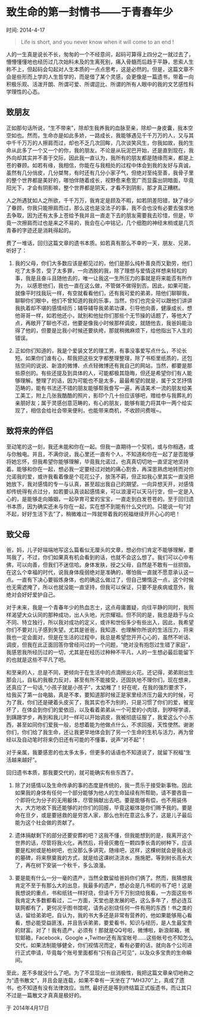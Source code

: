 # 致生命的第一封情书——于青春年少

时间: 2014-4-17

> Life is short, and you never know when it will come to an end !

人的一生真是说长不长，匆匆的一个不经意间，起码可算得上四分之一就过去了，懵懵懂懂地也经历过几次始料未及的生离死别，痛入骨髓而后趋于平静，思索人生称不上，但起码会勾起对人生本质的一点点思考，这是必然的。但是，这篇文章不会是些形而上学的人生哲学的，而是借了某个灵感，会更像是一篇遗书，带着一向积极乐观、活泼开朗、所谓可爱、所谓逗比、所谓的所有人眼中的我的文艺感性科学理性的心态。

## 致朋友

正如那句话所说，“生不带来”，除却生我养我的血脉至亲，除却一身皮囊，我本空空如也。然而，生命亦是如此多娇，一路成长，我能够遇见千千万万的人，又与其中千千万万的人擦肩而过，却也不乏几次回眸，几次谈笑风生，你我如故，我的生命从此多了一个又一个的你，我的朋友。不论是从玩泥巴开始，还是直到现在，我外向却其实并不善于交际，因此我一直认为，我所有的朋友都是随缘而来，都是上苍的眷顾。如若有缘，我相信，你能在与我相处的过程中体会到我的友好与真诚，虽然有几分俏皮，几分桀骜，有时还有几分小家子气，但绝对至纯至善，我骨子里的整个世界都是美好的，哪怕伴随着成长，视野愈来愈宽广而显露出阴暗面，毕竟阳光下，才会有阴影嘛，整个世界都是阴天，才看不到阴影，那才真正糟糕。

人之所遇犹如人之所欲，千千万万，我肯定是顾及不暇，如若阴差阳错，缺了缘少了眷顾，你我只能擦肩而过，那么这也是没法子的事，我不会也没有必要去强求地去争取，因为还有太多上苍给予我并且一直走下去的朋友需要我去珍惜，但是，毕竟一次擦肩而过也是来之不易的，我会在心中铭记，几个细胞的神经末梢或是几页青春的字迹还是消耗得起的。

费了一堆话，回归这篇文章的遗书本质。如若真有那么不幸的一天，朋友、兄弟，听好了：

1. 我的父母，你们大多数应该是都见过的，他们是那么纯朴善良而又勤劳，他们吃了太多苦，受了太多罪，一向洒脱的我，除了理想与爱情这样想来轻松的事，我是且奋斗且随他去的，唯一让我这一生所压力的事就是将来能否有所作为， 以感恩他们，我也一直在这么做，不管做不做得到否。因此，如果可能，就像平时找我玩一样，有空就看看他们，还有我可爱的弟弟，陪他们聊聊我，聊聊你们眼中，他们不曾知道的我的乐事，当然，你们也完全可以跟他们讲讲我执着却不堪的感情经历；辅导辅导我弟弟功课，引导他向善，健康成长，想他哥哥一样，如若他还小，就别和他扯你们那些个无节操的话题了，等他大了点，再敞开了聊也不迟，他要是像我小时候那样调皮，就随他去，我爸妈能治得了他的，但要是比我小时候还要纨绔，那就稍微麻烦下，给他指出下人生的错误。

2. 正如你们知道的，我是个爱装文艺的理工男，有事没事爱写点什么，不论长短。如果你们谁有心，帮我把这些文字都整理整理，除了书柜里纸质的，还包括空间的说说、新浪的微博、点点轻微博还有我自己的网站，当然，都要是那些原创的。有些还提及到具体的人，可能都极其隐晦，但还是希望你们有人能够理解。整理了的话，因为可能也不是太多，最最希望的就是，属于文艺抒情范畴的，能有书法还不错的朋友能够帮我誊写一遍，再请美术一流的朋友给美工美工，附上几张我酷酷的照片，影印个几十份应该够吧，赠给参与我葬礼的亲朋好友；属于灵感创意范畴的，有心的朋友，能够有能力将其中一两个给实现了，相信会给社会带来便利，也能带来商机，不收顾问费哦~。

## 致将来的伴侣

至动笔的这一刻，我还未能和你在一起。但我一直期待一个契机，或与你相遇，或与你触电。并且，不满你说，我心里还一直有个人，不知道和你在一起了是否能够将她忘怀，但我希望你能够理解，毕竟我允诺过，也真真切切地一直坚定地坚持着。能够和你在一起，想必我一定要经过对她的痛心割舍，再深思熟虑地转而对你允诺我的爱，或许我看着像是个花花公子，放荡不羁，但正如我心里其实一直没把她放下，我对感情的专一与认真，甚至超出我自己的期望。一向异想天开，对感情却传统得有点过分，如若要认真谈起感情来，可以浪漫可以天马行空，但一定是入心的，是能够走向婚姻，一起孕育可爱的宝宝，一直走到白发苍苍的。至于回归遗书本质，因为确实还未与你在一起，实在想不到能有什么交代的。只能说一句“对不起，好好生活下去”了，稍微难过一阵就带着我的祝福继续开开心心的吧！
     
## 致父母

爸，妈，儿子好端端地写这么篇看似无厘头的文章，想必你们肯定不能够理解，要骂我了，不过，你们如果真有机会看到的话，也就不会这么想了。我们可以心中有佛，可以向善，但我们不迷信哈。身体发肤，授之父母，自然是不敢有一丝损毁。在这么个幸福的时代，说我身体瘦弱绝对是准确的，哪怕我一直就不愿意承认这一点。一直有下决心要锻炼身体，也的确这么做过了，但自己懒惰这一点，这个时候也无需遮掩了，所以也就没能一直坚持，但我可以保证，只要不是疾病或意外，我绝对会好好爱护自己。

对于未来，我是一个青春年少的热血志士，这点毋庸置疑，向往平静的同时，我照样渴望大众认同的那种成功，出人头地，光宗耀祖。但不同的是，我总是趋于与众不同、特立独行，所以我对成功的定义，或许和世俗多少有些出入，因此，我希望你们不要对儿子感到失望。尤其是爸爸，我知道、也理解你所说的生活压力，将来我也一定会面对，但是在生活的过程中，我总是希望您开开心心的，虽然不听话、调皮，但我在此正面回答你曾经问过的一个问题，“绝对没有抱怨过生错了家庭”，我感恩我所经历过的一切，尤其是在经历过种种不平凡，人的一生想必最后能留下的也就是这些不平凡了吧。

和至亲的人，总是不同，更倾向于在生活中的点滴擦出火花。还记得，弟弟刚出生那会儿，自私的我极力反对，甚至有所不能接受，还固执地不理你们，现在想来，还真应了一句话,“小孩子就是小孩子”，太幼稚了！好在呢，在我的强烈要求下，给我买了第一台电脑，真是不孝，要知道那时候正是家里经济压力最大的时候，可为了我，你们还是硬着头皮买了，我其实也不为别的，只是习惯了你们的爱，被宠坏了，在体会到你们的爱依旧，以及看着弟弟从一个可爱的小肉球，到咿呀学语，到蹒跚学步，再到和我儿时一样可以开始调皮，我被彻底征服了，我爱这么个小东西，甚至如同你们爱我一般，总想着能为他做点什么，不求回报，天性使然。谢谢你们，你们给了我生命，还让我更早地体会到了另一个生命的生机与活力，再为曾经以及自动笔时将来仍旧还有可能的不懂事，说声“对不起”！

对于亲属，我要感恩的也太多太多，但更多的话语也不知道说了，就留下祝福“生活越来越好”。

回归遗书本质，那我要交代的，就可能确实有些东西了。
     
1. 除了对感情以及生命传承的事的态度是传统的，我一贯乐于接受新事物。因此如果我的身体有任何一个部分能够为他人的生命延续有所帮助，请不要吝啬一个即将化为分子的无用躯体，尽管捐献出去吧。要是能够有偿，也不用装伟大，大方地收下我还能够的对你们的回报，毕竟这躯体是你们赐予我的。要是命在旦夕，或是要拯救的是穷苦人家，那么也别在意这么多了，这是儿子最后能为这个社会做的贡献了。

2. 遗体捐献剩下的部分还要安葬的吧？这我不懂，但我能想到的是，我离开这个世界的话，尽管将我火化，再然后，将骨灰撒在一颗四季长青的树种下，应该要是松树或是柏树吧，也没那么多讲究，随缘吧，这样，这棵树就会是我永远的墓碑，将来祭奠我的方式，就是给这课树浇浇水，施施肥，等到树长高长大了，再在树下安装一个秋千，多么浪漫。

3. 要是能有什么一分一毫的遗产，当然全数留给爸妈你们俩了。然而，我猜想我肯定不至于有那么大的出息，我最多的遗产，想必会是几书柜的书了吧！这是我想说的重点，书和纸钱一样好烧，但请千万千万别烧给我看，一方面这些书我肯定大多数都看过，二一方面，天堂也是发展的吧，这么多年了，想必连互联网都有了，更何况乎图书馆呢，请务必别烧任何一件有用的东西！书之类的话，留给弟弟吧，自认为，我的书大多还是非常有营养的，他如果能够用心看看，想必能受益匪浅，并且告诉弟弟，要爱看书，知识与经历，是人生最宝贵的财富。对了！我有遗产，必须有！那就是QQ号啦，微博啦，新浪邮箱，微软邮箱，Facebook，Google +,Twitter还有淘宝帐号……这些帐号也不知怎么交代，如果法制能够健全，你们视情况而定，看有必要的话，就向各个公司进行正式申请，毕竟每个账号里面都有“只有自己可见”，以及众多宝贵的生命瞬间。

至此，差不多就没什么了吧。为了不显现出一丝消极性，我把这篇文章亲切地称之为“遗书散文”，并且会是连载，如果不幸有一天坐在了“MH370”上，真成了遗书，也不知道有没有法律效应。当然, 最好还是等到终结篇正式版遗书，而让其只不过是一篇散文才真真是极好的。

于 2014年4月17日